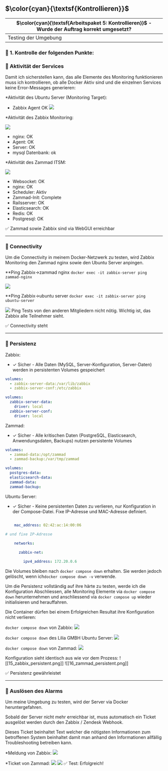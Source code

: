 ## $\color{cyan}{\textsf{Kontrollieren}}$
| $\color{cyan}{\textsf{Arbeitspaket 5: Kontrollieren}}$ - Wurde der Auftrag korrekt umgesetzt? |
| --------------------------------------------------------------------------------------------- |
| Testing der Umgebung                                                                          |
### :flashlight: 1. Kontrolle der folgenden Punkte:

### :wrench: Aktivität der Services

Damit ich sicherstellen kann, das alle Elemente des Monitoring funktionieren muss ich kontrollieren, ob alle Docker Aktiv sind und die einzelnen Services keine Error-Messages generieren:

*Aktivität des Ubuntu Server (Monitoring Target):
- Zabbix Agent OK
![](../_attachments/7_ubuntu_OK.png)


*Aktivität des Zabbix Monitoring:

![](../_attachments/5_zabbix_OK.png)
- nginx: OK
- Agent: OK
- Server: OK
- mysql Datenbank: ok

*Aktivität des Zammad ITSM:

![](../_attachments/4_zammad_ok.png)
- Websocket: OK
- nginx: OK
- Scheduler: Aktiv
- Zammad-Init: Complete
- Railsserver: OK
- Elasticsearch: OK
- Redis: OK
- Postgresql: OK



:white_check_mark: Zammad sowie Zabbix sind via WebGUI erreichbar
____

### :wrench: Connectivity

Um die Connectivity in meinem Docker-Netzwerk zu testen, wird Zabbix Monitoring den Zammad nginx sowie den Ubuntu Server anpingen.

**Ping Zabbix->zammad nginx
`docker exec -it zabbix-server ping zammad-nginx`

![](../_attachments/9_zabbix_zu_zammad.png)


**Ping Zabbix->ubuntu server
`docker exec -it zabbix-server ping ubuntu-server`

![](../_attachments/8_zabbix_zu_ubuntu.png)
Ping Tests von den anderen Mitgliedern nicht nötig. Wichtig ist, das Zabbix alle Teilnehmer sieht.

:white_check_mark: Connectivity steht
___

### :wrench: Persistenz
Zabbix:
- ✓ Sicher - Alle Daten (MySQL, Server-Konfiguration, Server-Daten) werden in persistenten Volumes gespeichert
```yaml
volumes:
  - zabbix-server-data:/var/lib/zabbix
  - zabbix-server-conf:/etc/zabbix

volumes:
  zabbix-server-data:
    driver: local
  zabbix-server-conf:
    driver: local
```

Zammad:
- ✓ Sicher - Alle kritischen Daten (PostgreSQL, Elasticsearch, Anwendungsdaten, Backups) nutzen persistente Volumes
```yaml
volumes:
  - zammad-data:/opt/zammad
  - zammad-backup:/var/tmp/zammad

volumes:
  postgres-data:
  elasticsearch-data:
  zammad-data:
  zammad-backup:
```

Ubuntu Server:
- ✓ Sicher - Keine persistenten Daten zu verlieren, nur Konfiguration in der Compose-Datei. Fixe IP-Adresse und MAC-Adresse definiert.
```yaml

    mac_address: 02:42:ac:14:00:06
    
# und fixe IP-Adresse

    networks:

      zabbix-net:

        ipv4_address: 172.20.0.6
```

Die Volumes bleiben nach `docker compose down` erhalten. Sie werden jedoch gelöscht, wenn ich`docker compose down -v` verwende.

Um die Persistenz vollständig auf ihre härte zu testen, werde ich die Konfiguration Abschliessen, alle Monitoring Elemente via `docker compose down` herunternehmen und anschliessend via `docker compose up` wieder initialisieren und herauffahren.

Die Container dürfen bei einem Erfolgreichen Resultat ihre Konfiguration nicht verlieren:

`docker compose down` von Zabbix:
![](../_attachments/13_compose_down_zabbix.png)

`docker compose down` des Lilia GMBH Ubuntu Server:
![](../_attachments/12_compose_down_server.png)

`docker compose down` von Zammad:
![](../_attachments/14_compose_down_zammad.png)



Konfiguration sieht identisch aus wie vor dem Prozess:
![[15_zabbix_persistent.png]]
![[16_zammad_persistent.png]]

:white_check_mark: Persistenz gewährleistet
____

### :wrench: Auslösen des Alarms
Um meine Umgebung zu testen, wird der Server via Docker heruntergefahren.

Sobald der Server nicht mehr erreichbar ist, muss automatisch ein Ticket ausgelöst werden durch den Zabbix / Zendesk Webhook.

Dieses Ticket beinhaltet Text welcher die nötigsten Informationen zum betroffenen System beinhaltet damit man anhand den Informationen allfällig Troubleshooting betreiben kann.

*Meldung von Zabbix:
![](../_attachments/10_zabbix_sent_green.png)

*Ticket von Zammad:
![](../_attachments/11_zammad_ticket_ok.png)
![](../_attachments/17_ubuntu_server.png)
:white_check_mark: Test: Erfolgreich!


